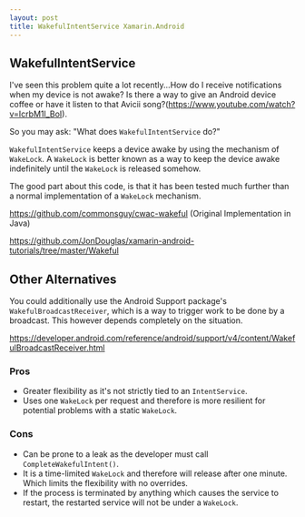 ```yaml
---
layout: post
title: WakefulIntentService Xamarin.Android
---
```


## WakefulIntentService

I've seen this problem quite a lot recently...How do I receive notifications when my device is not awake? Is there a way to give an Android device coffee or have it listen to that Avicii song?(<https://www.youtube.com/watch?v=IcrbM1l_BoI>).

So you may ask: "What does `WakefulIntentService` do?"

`WakefulIntentService` keeps a device awake by using the mechanism of `WakeLock`. A `WakeLock` is better known as a way to keep the device awake indefinitely until the `WakeLock` is released somehow.

The good part about this code, is that it has been tested much further than a normal implementation of a `WakeLock` mechanism.

<https://github.com/commonsguy/cwac-wakeful> (Original Implementation in Java)

<https://github.com/JonDouglas/xamarin-android-tutorials/tree/master/Wakeful>

## Other Alternatives

You could additionally use the Android Support package's `WakefulBroadcastReceiver`, which is a way to trigger work to be done by a broadcast. This however depends completely on the situation.

<https://developer.android.com/reference/android/support/v4/content/WakefulBroadcastReceiver.html>

### Pros

*   Greater flexibility as it's not strictly tied to an `IntentService`.
*   Uses one `WakeLock` per request and therefore is more resilient for potential problems with a static `WakeLock`.

### Cons

*   Can be prone to a leak as the developer must call `CompleteWakefulIntent()`.
*   It is a time-limited `WakeLock` and therefore will release after one minute. Which limits the flexibility with no overrides.
*   If the process is terminated by anything which causes the service to restart, the restarted service will not be under a `WakeLock`.
